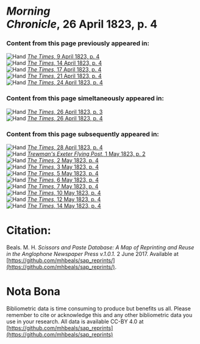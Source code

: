 # *Morning Chronicle*, 26 April 1823, p. 4  
  
### Content from this page previously appeared in:  
![Hand](http://scissorsandpaste.net/wp-content/uploads/2017/06/smallhandpointer.png) [*The Times*, 9 April 1823, p. 4](https://mhbeals.github.io/sap_html/The-Times/The-Times-9-April-1823-p-4)  
![Hand](http://scissorsandpaste.net/wp-content/uploads/2017/06/smallhandpointer.png) [*The Times*, 14 April 1823, p. 4](https://mhbeals.github.io/sap_html/The-Times/The-Times-14-April-1823-p-4)  
![Hand](http://scissorsandpaste.net/wp-content/uploads/2017/06/smallhandpointer.png) [*The Times*, 17 April 1823, p. 4](https://mhbeals.github.io/sap_html/The-Times/The-Times-17-April-1823-p-4)  
![Hand](http://scissorsandpaste.net/wp-content/uploads/2017/06/smallhandpointer.png) [*The Times*, 21 April 1823, p. 4](https://mhbeals.github.io/sap_html/The-Times/The-Times-21-April-1823-p-4)  
![Hand](http://scissorsandpaste.net/wp-content/uploads/2017/06/smallhandpointer.png) [*The Times*, 24 April 1823, p. 4](https://mhbeals.github.io/sap_html/The-Times/The-Times-24-April-1823-p-4)  
  
### Content from this page simeltaneously appeared in:  
![Hand](http://scissorsandpaste.net/wp-content/uploads/2017/06/smallhandpointer.png) [*The Times*, 26 April 1823, p. 3](https://mhbeals.github.io/sap_html/The-Times/The-Times-26-April-1823-p-3)  
![Hand](http://scissorsandpaste.net/wp-content/uploads/2017/06/smallhandpointer.png) [*The Times*, 26 April 1823, p. 4](https://mhbeals.github.io/sap_html/The-Times/The-Times-26-April-1823-p-4)  
  
### Content from this page subsequently appeared in:  
![Hand](http://scissorsandpaste.net/wp-content/uploads/2017/06/smallhandpointer.png) [*The Times*, 28 April 1823, p. 4](https://mhbeals.github.io/sap_html/The-Times/The-Times-28-April-1823-p-4)  
![Hand](http://scissorsandpaste.net/wp-content/uploads/2017/06/smallhandpointer.png) [*Trewman's Exeter Flying Post*, 1 May 1823, p. 2](https://mhbeals.github.io/sap_html/Trewman's-Exeter-Flying-Post/Trewman's-Exeter-Flying-Post-1-May-1823-p-2)  
![Hand](http://scissorsandpaste.net/wp-content/uploads/2017/06/smallhandpointer.png) [*The Times*, 2 May 1823, p. 4](https://mhbeals.github.io/sap_html/The-Times/The-Times-2-May-1823-p-4)  
![Hand](http://scissorsandpaste.net/wp-content/uploads/2017/06/smallhandpointer.png) [*The Times*, 3 May 1823, p. 4](https://mhbeals.github.io/sap_html/The-Times/The-Times-3-May-1823-p-4)  
![Hand](http://scissorsandpaste.net/wp-content/uploads/2017/06/smallhandpointer.png) [*The Times*, 5 May 1823, p. 4](https://mhbeals.github.io/sap_html/The-Times/The-Times-5-May-1823-p-4)  
![Hand](http://scissorsandpaste.net/wp-content/uploads/2017/06/smallhandpointer.png) [*The Times*, 6 May 1823, p. 4](https://mhbeals.github.io/sap_html/The-Times/The-Times-6-May-1823-p-4)  
![Hand](http://scissorsandpaste.net/wp-content/uploads/2017/06/smallhandpointer.png) [*The Times*, 7 May 1823, p. 4](https://mhbeals.github.io/sap_html/The-Times/The-Times-7-May-1823-p-4)  
![Hand](http://scissorsandpaste.net/wp-content/uploads/2017/06/smallhandpointer.png) [*The Times*, 10 May 1823, p. 4](https://mhbeals.github.io/sap_html/The-Times/The-Times-10-May-1823-p-4)  
![Hand](http://scissorsandpaste.net/wp-content/uploads/2017/06/smallhandpointer.png) [*The Times*, 12 May 1823, p. 4](https://mhbeals.github.io/sap_html/The-Times/The-Times-12-May-1823-p-4)  
![Hand](http://scissorsandpaste.net/wp-content/uploads/2017/06/smallhandpointer.png) [*The Times*, 14 May 1823, p. 4](https://mhbeals.github.io/sap_html/The-Times/The-Times-14-May-1823-p-4)  


# Citation: 

Beals. M. H. *Scissors and Paste Database: A Map of Reprinting and Reuse in the Anglophone Newspaper Press v.1.0.1.* 2 June 2017. Available at [https://github.com/mhbeals/sap_reprints/](https://github.com/mhbeals/sap_reprints/). 

# Nota Bona

Bibliometric data is time consuming to produce but benefits us all. Please remember to cite or acknowledge this and any other bibliometric data you use in your research. All data is available CC-BY 4.0 at [https://github.com/mhbeals/sap_reprints](https://github.com/mhbeals/sap_reprints)